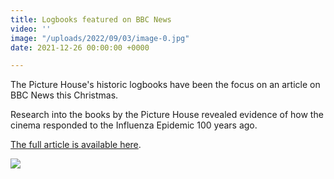 ```yaml
---
title: Logbooks featured on BBC News
video: ''
image: "/uploads/2022/09/03/image-0.jpg"
date: 2021-12-26 00:00:00 +0000

---
```

The Picture House's historic logbooks have been the focus on an article on BBC News this Christmas.

Research into the books by the Picture House revealed evidence of how the cinema responded to the Influenza Epidemic 100 years ago.

[The full article is available here](https://www.bbc.co.uk/news/uk-england-leeds-59685437).

![](/uploads/2022/09/03/image-3.jpg)